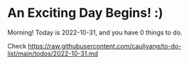 # An Exciting Day Begins! :)

Morning! Today is 2022-10-31, and you have 0 things to do.

Check https://raw.githubusercontent.com/cauliyang/to-do-list/main/todos/2022-10-31.md